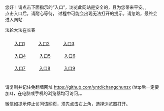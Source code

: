您好！请点击下面指示的“入口”，浏览此网站是安全的，且为您带来平安。。 <br/>
点击入口后，请耐心等待， 过程中可能会出现无法打开的提示，请忽略，最终会进入网站. </br>

法轮大法在长春<br/>
<div style="padding:10px"><a style="margin:20px" target="_blank" href="https://d1zeq66u3y1gw5.cloudfront.net/2Qpsp?ivmlj" id="ccLink1" rel="nofollow">入口1</a> <a target="_blank" style="margin:20px" href="https://d1kdrk16fis5dj.cloudfront.net/2Qpsp?ncebv" id="ccLink2" rel="nofollow">入口2</a> <a style="margin:20px" target="_blank" href="https://d3mjxibww9uqch.cloudfront.net/2Qpsp?alzdcpce" id="ccLink3" rel="nofollow">入口3</a></div>

<div style="padding:10px" ><a style="margin:20px" target="_blank" href="https://d1zeq66u3y1gw5.cloudfront.net/2Qpsp?ivmlj" id="ccLink4" rel="nofollow">入口4</a> <a style="margin:20px" href="https://d1kdrk16fis5dj.cloudfront.net/2Qpsp?ncebv" target="_blank" id="ccLink5" rel="nofollow">入口5</a> <a style="margin:20px" href="https://d3mjxibww9uqch.cloudfront.net/2Qpsp?alzdcpce" target="_blank" id="ccLink6" rel="nofollow">入口6</a></div>

<div style="padding:10px"><a style="margin:20px" target="_blank" href="https://d1zeq66u3y1gw5.cloudfront.net/2Qpsp?ivmlj" id="ccLink7" rel="nofollow">入口7</a> <a style="margin:20px" href="https://d1kdrk16fis5dj.cloudfront.net/2Qpsp?ncebv" target="_blank" id="ccLink8" rel="nofollow">入口8</a> <a style="margin:20px" target="_blank" href="https://d3mjxibww9uqch.cloudfront.net/2Qpsp?alzdcpce" id="ccLink9" rel="nofollow">入口9</a></div>

<br/>



请复制并记住免翻墙网址 https://github.com/yntd/changchunzx (http后一定要加s)，在电脑或手机的浏览器均可访问。。<br/>

微信如提示停止访问该网页，须先点击右上角，选择浏览器打开。
